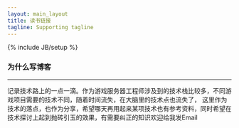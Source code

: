 ```yaml
---
layout: main_layout
title: 读书链接
tagline: Supporting tagline
---
```

{% include JB/setup %}

### 为什么写博客
--------------------------------------------------

记录技术路上的一点一滴。作为游戏服务器工程师涉及到的技术栈比较多，不同游戏项目需要的技术不同，随着时间流失，在大脑里的技术点也流失了，
这里作为技术的落点，也作为分享，希望哪天再用起来某项技术也有参考资料，同时希望在技术探讨上起到抛砖引玉的效果，有需要纠正的知识欢迎给我发Email